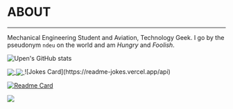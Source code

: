 
# ABOUT
----
 Mechanical Engineering Student and Aviation, Technology Geek.
 I go by the pseudonym `ndeu` on the world and am *Hungry* and *Foolish*.
 

![Upen's GitHub stats](https://github-readme-stats.vercel.app/api?username=UpenTech&show_icons=true&theme=dark)
<!-- Markdown -->
<a href="https://github.com/anuraghazra/github-readme-stats">
  <img align="center" src="https://github-readme-stats.vercel.app/api/pin/?username=anuraghazra&repo=github-readme-stats" />
</a>
<a href="https://github.com/anuraghazra/convoychat">
  <img align="center" src="https://github-readme-stats.vercel.app/api/pin/?username=anuraghazra&repo=convoychat" />
</a>
![Jokes Card](https://readme-jokes.vercel.app/api)


[![Readme Card](https://github-readme-stats.vercel.app/api/pin/?username=UpenTech&repo=__Calculator)](https://github.com/UpenTech/__Calculator)

<img src="https://img.shields.io/badge/ProtonMail-8B89CC?style=for-the-badge&logo=protonmail&logoColor=white">
